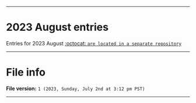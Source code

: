 
***

# 2023 August entries

Entries for 2023 August [:octocat: `are located in a separate repository`](https://github.com/seanpm2001/SeansLifeArchive_Images_Sonic-Dash_Y2023_V3/)

***

# File info

**File version:** `1 (2023, Sunday, July 2nd at 3:12 pm PST)`

***
